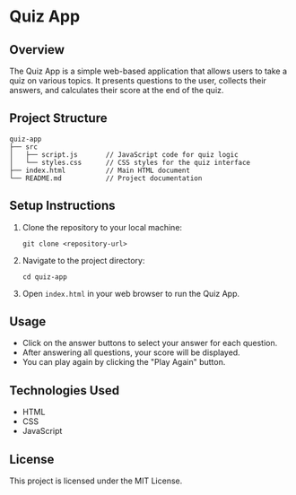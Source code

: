 # Quiz App

## Overview
The Quiz App is a simple web-based application that allows users to take a quiz on various topics. It presents questions to the user, collects their answers, and calculates their score at the end of the quiz.

## Project Structure
```
quiz-app
├── src
│   ├── script.js       // JavaScript code for quiz logic
│   └── styles.css      // CSS styles for the quiz interface
├── index.html          // Main HTML document
└── README.md           // Project documentation
```

## Setup Instructions
1. Clone the repository to your local machine:
   ```
   git clone <repository-url>
   ```
2. Navigate to the project directory:
   ```
   cd quiz-app
   ```
3. Open `index.html` in your web browser to run the Quiz App.

## Usage
- Click on the answer buttons to select your answer for each question.
- After answering all questions, your score will be displayed.
- You can play again by clicking the "Play Again" button.

## Technologies Used
- HTML
- CSS
- JavaScript

## License
This project is licensed under the MIT License.
